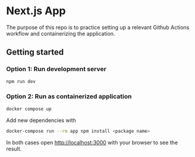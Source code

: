 # Next.js App

The purpose of this repo is to practice setting up a relevant Github Actions workflow and containerizing the application.

## Getting started

### Option 1: Run development server

```bash
npm run dev
```

### Option 2: Run as containerized application

```bash
docker compose up
```

Add new dependencies with

```bash
docker-compose run --rm app npm install <package name>
```

In both cases open [http://localhost:3000](http://localhost:3000) with your browser to see the result.
